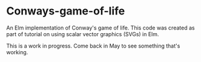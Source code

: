 # Conways-game-of-life
An Elm implementation of Conway's game of life. This code was created as part of tutorial on using scalar vector graphics (SVGs) in Elm.

This is a work in progress. Come back in May to see something that's working.
